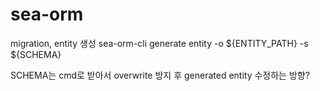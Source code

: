 # sea-orm

migration, entity 생성
sea-orm-cli generate entity -o ${ENTITY_PATH} -s ${SCHEMA}

SCHEMA는 cmd로 받아서 overwrite 방지 후 generated entity 수정하는 방향?
